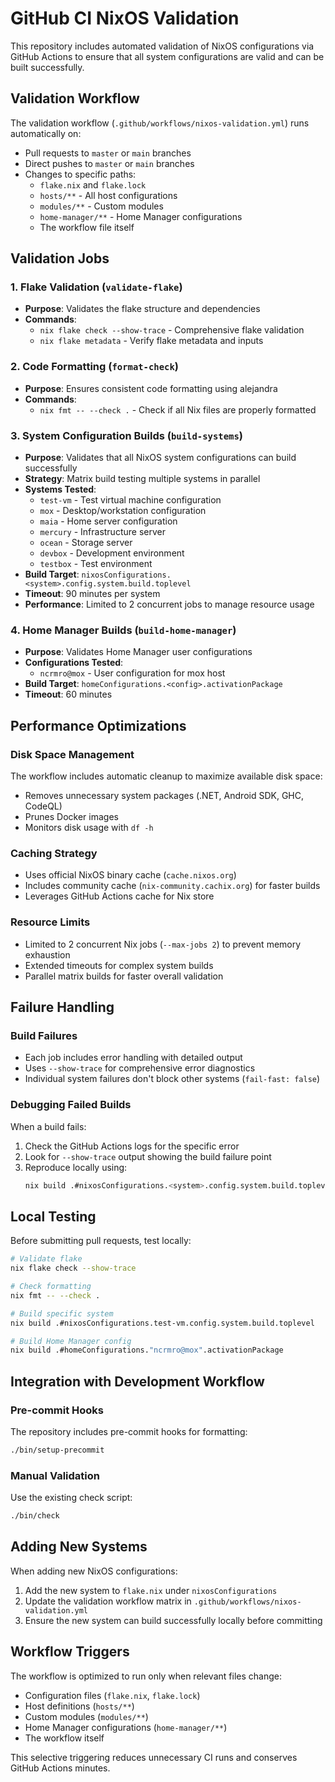 # GitHub CI NixOS Validation

This repository includes automated validation of NixOS configurations via GitHub Actions to ensure that all system configurations are valid and can be built successfully.

## Validation Workflow

The validation workflow (`.github/workflows/nixos-validation.yml`) runs automatically on:
- Pull requests to `master` or `main` branches
- Direct pushes to `master` or `main` branches
- Changes to specific paths:
  - `flake.nix` and `flake.lock`
  - `hosts/**` - All host configurations
  - `modules/**` - Custom modules
  - `home-manager/**` - Home Manager configurations
  - The workflow file itself

## Validation Jobs

### 1. Flake Validation (`validate-flake`)
- **Purpose**: Validates the flake structure and dependencies
- **Commands**:
  - `nix flake check --show-trace` - Comprehensive flake validation
  - `nix flake metadata` - Verify flake metadata and inputs

### 2. Code Formatting (`format-check`) 
- **Purpose**: Ensures consistent code formatting using alejandra
- **Commands**:
  - `nix fmt -- --check .` - Check if all Nix files are properly formatted

### 3. System Configuration Builds (`build-systems`)
- **Purpose**: Validates that all NixOS system configurations can build successfully
- **Strategy**: Matrix build testing multiple systems in parallel
- **Systems Tested**:
  - `test-vm` - Test virtual machine configuration
  - `mox` - Desktop/workstation configuration  
  - `maia` - Home server configuration
  - `mercury` - Infrastructure server
  - `ocean` - Storage server
  - `devbox` - Development environment
  - `testbox` - Test environment
- **Build Target**: `nixosConfigurations.<system>.config.system.build.toplevel`
- **Timeout**: 90 minutes per system
- **Performance**: Limited to 2 concurrent jobs to manage resource usage

### 4. Home Manager Builds (`build-home-manager`)
- **Purpose**: Validates Home Manager user configurations
- **Configurations Tested**:
  - `ncrmro@mox` - User configuration for mox host
- **Build Target**: `homeConfigurations.<config>.activationPackage`
- **Timeout**: 60 minutes

## Performance Optimizations

### Disk Space Management
The workflow includes automatic cleanup to maximize available disk space:
- Removes unnecessary system packages (.NET, Android SDK, GHC, CodeQL)
- Prunes Docker images
- Monitors disk usage with `df -h`

### Caching Strategy
- Uses official NixOS binary cache (`cache.nixos.org`)
- Includes community cache (`nix-community.cachix.org`) for faster builds
- Leverages GitHub Actions cache for Nix store

### Resource Limits
- Limited to 2 concurrent Nix jobs (`--max-jobs 2`) to prevent memory exhaustion
- Extended timeouts for complex system builds
- Parallel matrix builds for faster overall validation

## Failure Handling

### Build Failures
- Each job includes error handling with detailed output
- Uses `--show-trace` for comprehensive error diagnostics
- Individual system failures don't block other systems (`fail-fast: false`)

### Debugging Failed Builds
When a build fails:
1. Check the GitHub Actions logs for the specific error
2. Look for `--show-trace` output showing the build failure point
3. Reproduce locally using:
   ```bash
   nix build .#nixosConfigurations.<system>.config.system.build.toplevel --show-trace
   ```

## Local Testing

Before submitting pull requests, test locally:

```bash
# Validate flake
nix flake check --show-trace

# Check formatting
nix fmt -- --check .

# Build specific system
nix build .#nixosConfigurations.test-vm.config.system.build.toplevel

# Build Home Manager config
nix build .#homeConfigurations."ncrmro@mox".activationPackage
```

## Integration with Development Workflow

### Pre-commit Hooks
The repository includes pre-commit hooks for formatting:
```bash
./bin/setup-precommit
```

### Manual Validation
Use the existing check script:
```bash
./bin/check
```

## Adding New Systems

When adding new NixOS configurations:
1. Add the new system to `flake.nix` under `nixosConfigurations`
2. Update the validation workflow matrix in `.github/workflows/nixos-validation.yml`
3. Ensure the new system can build successfully locally before committing

## Workflow Triggers

The workflow is optimized to run only when relevant files change:
- Configuration files (`flake.nix`, `flake.lock`)
- Host definitions (`hosts/**`)
- Custom modules (`modules/**`)
- Home Manager configurations (`home-manager/**`)
- The workflow itself

This selective triggering reduces unnecessary CI runs and conserves GitHub Actions minutes.